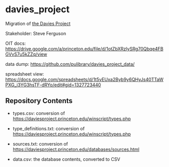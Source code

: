 # davies_project
Migration of [the Davies Project](https://daviesproject.princeton.edu/)

Stakeholder: Steve Ferguson


OIT docs: https://drive.google.com/a/princeton.edu/file/d/1otZbXRzlySRg70Qbqe4FBGVvS7u5kZZq/view

data dump: https://github.com/pulibrary/davies_project_data/

spreadsheet view: https://docs.google.com/spreadsheets/d/1t5vEUxa2Byb9y6QHyJs40TTaWPXG_i3YG3hsTF-dRYo/edit#gid=1327723440

## Repository Contents
  * types.csv: conversion of <https://daviesproject.princeton.edu/winscript/types.php>

  * type_definitions.txt: conversion of <https://daviesproject.princeton.edu/winscript/types.php>
  
  * sources.txt: conversion of <https://daviesproject.princeton.edu/databases/sources.html>

  * data.csv: the database contents, converted to CSV
